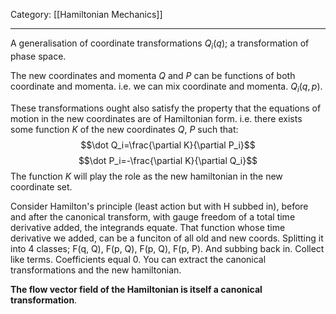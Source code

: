 Category: [[Hamiltonian Mechanics]]
___
A generalisation of coordinate transformations $Q_i(q)$; a transformation of phase space. 

The new coordinates and momenta $Q$ and $P$ can be functions of both coordinate and momenta. i.e. we can mix coordinate and momenta. $Q_i(q, p)$.

These transformations ought also satisfy the property that the equations of motion in the new coordinates are of Hamiltonian form. i.e. there exists some function $K$ of the new coordinates $Q$, $P$ such that:
$$\dot Q_i=\frac{\partial K}{\partial P_i}$$
$$\dot P_i=-\frac{\partial K}{\partial Q_i}$$
The function $K$ will play the role as the new hamiltonian in the new coordinate set. 

Consider Hamilton's principle (least action but with H subbed in), before and after the canonical transform, with gauge freedom of a total time derivative added, the integrands equate. That function whose time derivative we added, can be a funciton of all old and new coords. Splitting it into 4 classes; F(q, Q), F(p, Q), F(p, Q), F(p, P). And subbing back in. Collect like terms. Coefficients equal 0. You can extract the canonical transformations and the new hamiltonian. 

**The flow vector field of the Hamiltonian is itself a canonical transformation**.

